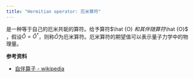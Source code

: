 ```yaml
---
title: "Hermitian operator: 厄米算符"
---
```


是一种等于自己的厄米共轭的算符。给予算符$\hat {O} $和其伴随算符$\hat {O}$ ，假设$\hat {O}={\hat {O}}^{\dagger}$，则称$\hat{O}$为厄米算符。厄米算符的期望值可以表示量子力学中的物理量。

**参考资料**
- [自伴算子 - wikipedia](https://zh.wikipedia.org/wiki/%E8%87%AA%E4%BC%B4%E7%AE%97%E5%AD%90)